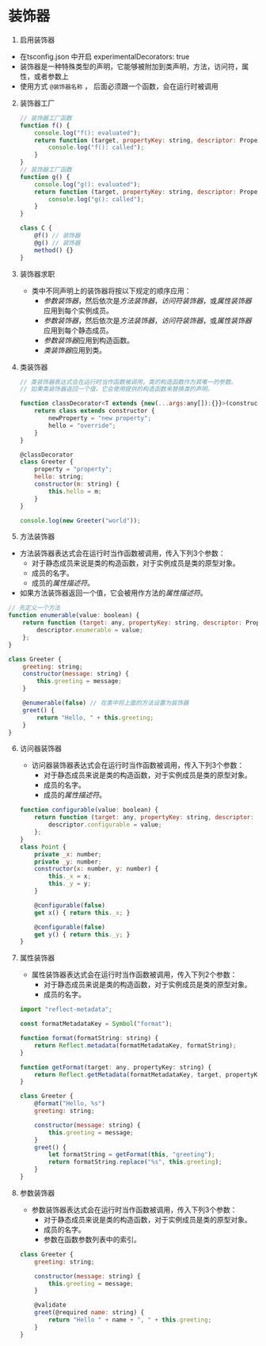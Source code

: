 # 装饰器

1.  启用装饰器

   - 在tsconfig.json  中开启 experimentalDecorators: true 
   - 装饰器是一种特殊类型的声明，它能够被附加到类声明，方法，访问符，属性，或者参数上
   - 使用方式 `@装饰器名称`  ， 后面必须跟一个函数，会在运行时被调用

2. 装饰器工厂

   ```javascript
   // 装饰器工厂函数
   function f() {
       console.log("f(): evaluated");
       return function (target, propertyKey: string, descriptor: PropertyDescriptor) {
           console.log("f(): called");
       }
   }
   // 装饰器工厂函数
   function g() {
       console.log("g(): evaluated");
       return function (target, propertyKey: string, descriptor: PropertyDescriptor) {
           console.log("g(): called");
       }
   }
   
   class C {
       @f() // 装饰器
       @g() // 装饰器
       method() {}
   }
   ```

3. 装饰器求职

   - 类中不同声明上的装饰器将按以下规定的顺序应用：
     - *参数装饰器*，然后依次是*方法装饰器*，*访问符装饰器*，或*属性装饰器*应用到每个实例成员。
     - *参数装饰器*，然后依次是*方法装饰器*，*访问符装饰器*，或*属性装饰器*应用到每个静态成员。
     - *参数装饰器*应用到构造函数。
     - *类装饰器*应用到类。

4. 类装饰器

   ```javascript
   // 类装饰器表达式会在运行时当作函数被调用，类的构造函数作为其唯一的参数。
   // 如果类装饰器返回一个值，它会使用提供的构造函数来替换类的声明。
   
   function classDecorator<T extends {new(...args:any[]):{}}>(constructor:T) {
       return class extends constructor {
           newProperty = "new property";
           hello = "override";
       }
   }
   
   @classDecorator
   class Greeter {
       property = "property";
       hello: string;
       constructor(m: string) {
           this.hello = m;
       }
   }
   
   console.log(new Greeter("world"));
   ```

5.  方法装饰器

   - 方法装饰器表达式会在运行时当作函数被调用，传入下列3个参数：
     - 对于静态成员来说是类的构造函数，对于实例成员是类的原型对象。
     - 成员的名字。
     - 成员的*属性描述符*。
   - 如果方法装饰器返回一个值，它会被用作方法的*属性描述符*。

   ```javascript
   // 先定义一个方法
   function enumerable(value: boolean) {
       return function (target: any, propertyKey: string, descriptor: PropertyDescriptor) {
           descriptor.enumerable = value;
       };
   }
   
   class Greeter {
       greeting: string;
       constructor(message: string) {
           this.greeting = message;
       }
   
       @enumerable(false) // 在类中将上面的方法设置为装饰器
       greet() {
           return "Hello, " + this.greeting;
       }
   }
   ```

6. 访问器装饰器

   - 访问器装饰器表达式会在运行时当作函数被调用，传入下列3个参数：
     - 对于静态成员来说是类的构造函数，对于实例成员是类的原型对象。
     - 成员的名字。
     - 成员的*属性描述符*。

   ```javascript
   function configurable(value: boolean) {
       return function (target: any, propertyKey: string, descriptor: PropertyDescriptor) {
           descriptor.configurable = value;
       };
   }
   class Point {
       private _x: number;
       private _y: number;
       constructor(x: number, y: number) {
           this._x = x;
           this._y = y;
       }
   
       @configurable(false)
       get x() { return this._x; }
   
       @configurable(false)
       get y() { return this._y; }
   }
   
   ```

7. 属性装饰器

   - 属性装饰器表达式会在运行时当作函数被调用，传入下列2个参数：
     - 对于静态成员来说是类的构造函数，对于实例成员是类的原型对象。
     - 成员的名字。

   ```javascript
   import "reflect-metadata";
   
   const formatMetadataKey = Symbol("format");
   
   function format(formatString: string) {
       return Reflect.metadata(formatMetadataKey, formatString);
   }
   
   function getFormat(target: any, propertyKey: string) {
       return Reflect.getMetadata(formatMetadataKey, target, propertyKey);
   }
   
   class Greeter {
       @format("Hello, %s")
       greeting: string;
   
       constructor(message: string) {
           this.greeting = message;
       }
       greet() {
           let formatString = getFormat(this, "greeting");
           return formatString.replace("%s", this.greeting);
       }
   }
   ```

   

8. 参数装饰器

   - 参数装饰器表达式会在运行时当作函数被调用，传入下列3个参数：
     - 对于静态成员来说是类的构造函数，对于实例成员是类的原型对象。
     - 成员的名字。
     - 参数在函数参数列表中的索引。

   ```javascript
   class Greeter {
       greeting: string;
   
       constructor(message: string) {
           this.greeting = message;
       }
   
       @validate
       greet(@required name: string) {
           return "Hello " + name + ", " + this.greeting;
       }
   }
   ```

   